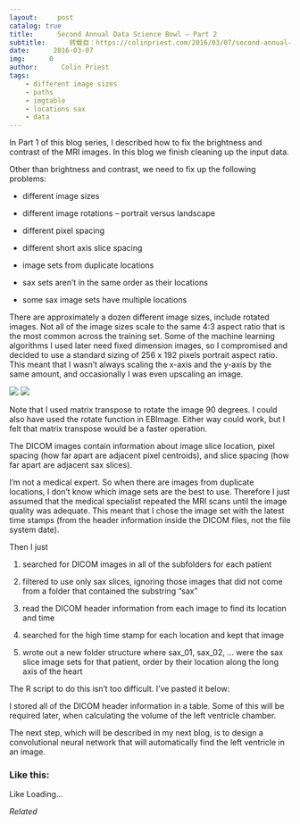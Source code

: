 ```yaml
---
layout:     post
catalog: true
title:      Second Annual Data Science Bowl – Part 2
subtitle:      转载自：https://colinpriest.com/2016/03/07/second-annual-data-science-bowl-part-2/
date:      2016-03-07
img:      0
author:      Colin Priest
tags:
    - different image sizes
    - paths
    - imgtable
    - locations sax
    - data
---
```


In Part 1 of this blog series, I described how to fix the brightness and contrast of the MRI images. In this blog we finish cleaning up the input data.

Other than brightness and contrast, we need to fix up the following problems:

- different image sizes

- different image rotations – portrait versus landscape

- different pixel spacing

- different short axis slice spacing

- image sets from duplicate locations

- sax sets aren’t in the same order as their locations

- some sax image sets have multiple locations


There are approximately a dozen different image sizes, include rotated images. Not all of the image sizes scale to the same 4:3 aspect ratio that is the most common across the training set. Some of the machine learning algorithms I used later need fixed dimension images, so I compromised and decided to use a standard sizing of 256 x 192 pixels portrait aspect ratio. This meant that I wasn’t always scaling the x-axis and the y-axis by the same amount, and occasionally I was even upscaling an image.

![](https://colinpriestdotcom.files.wordpress.com/2016/03/20160307image01.png?w=529)
![](https://colinpriestdotcom.files.wordpress.com/2016/03/20160307image02.png?w=529)


Note that I used matrix transpose to rotate the image 90 degrees. I could also have used the rotate function in EBImage. Either way could work, but I felt that matrix transpose would be a faster operation.

The DICOM images contain information about image slice location, pixel spacing (how far apart are adjacent pixel centroids), and slice spacing (how far apart are adjacent sax slices).

I’m not a medical expert. So when there are images from duplicate locations, I don’t know which image sets are the best to use. Therefore I just assumed that the medical specialist repeated the MRI scans until the image quality was adequate. This meant that I chose the image set with the latest time stamps (from the header information inside the DICOM files, not the file system date).

Then I just

1. searched for DICOM images in all of the subfolders for each patient

1. filtered to use only sax slices, ignoring those images that did not come from a folder that contained the substring “sax”

1. read the DICOM header information from each image to find its location and time

1. searched for the high time stamp for each location and kept that image

1. wrote out a new folder structure where sax_01, sax_02, … were the sax slice image sets for that patient, order by their location along the long axis of the heart


The R script to do this isn’t too difficult. I’ve pasted it below:

I stored all of the DICOM header information in a table. Some of this will be required later, when calculating the volume of the left ventricle chamber.

The next step, which will be described in my next blog, is to design a convolutional neural network that will automatically find the left ventricle in an image.

### Like this:

Like Loading...


*Related*

